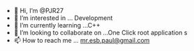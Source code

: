 - 👋 Hi, I’m @PJR27
- 👀 I’m interested in ... Development 
- 🌱 I’m currently learning ...C++
- 💞️ I’m looking to collaborate on ...One Click root application s
- 📫 How to reach me ... mr.esb.paul@gmail.com

<!---
PJR27/PJR27 is a ✨ special ✨ repository because its `README.md` (this file) appears on your GitHub profile.
You can click the Preview link to take a look at your changes.
--->
